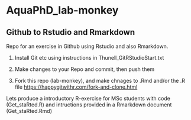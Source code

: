 # AquaPhD_lab-monkey

## Github to Rstudio and Rmarkdown

Repo for an exercise in Github using Rstudio and also Rmarkdown.

1. Install Git etc using instructions in Thunell_GitRStudioStart.txt

2. Make changes to your Repo and commit, then push them

3. Fork this repo (lab-monkey), and make chnages to .Rmd and/or the .R file
https://happygitwithr.com/fork-and-clone.html

Lets produce a introductory R-exercise for MSc students with code (Get_staRted.R) and intructions provided in a Rmarkdown document (Get_staRted.Rmd) 


